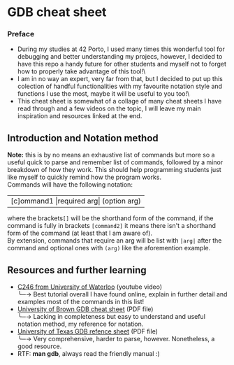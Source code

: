 # GDB cheat sheet

### Preface

- During my studies at 42 Porto, I used many times this wonderful tool for debugging and better understanding my projecs, however, I decided to have this repo a handy future for other students and myself not to forget how to properly take advantage of this tool!\
- I am in no way an expert, very far from that, but I decided to put up this colection of handful functionalities with my favourite notation style and functions I use the most, maybe it will be useful to you too!\
- This cheat sheet is somewhat of a collage of many cheat sheets I have read through and a few videos on the topic, I will leave my main inspiration and resources linked at the end.

## Introduction and Notation method
**Note:** this is by no means an exhaustive list of commands but more so a useful quick to parse and remember list of commands, followed by a minor breakdown of how they work. This should help programming students just like myself to quickly remind how the program works.\
Commands will have the following notation:

<table><tr><td>[c]ommand1 |required arg| (option arg)</td></tr></table>

where the brackets`[]` will be the shorthand form of the command, if the command is fully in brackets `[command2]` it means there isn't a shorthand form of the command (at least that I am aware of).\
By extension, commands that require an arg will be list with `|arg|` after the command and optional ones with `(arg)` like the aforemention example. 



## Resources and further learning
- [C246 from University of Waterloo](https://youtu.be/svG6OPyKsrw?si=dveFmxMX5QbwFoTW) (youtube video)\
╰─-> Best tutorial overall I have found online, explain in further detail and examples most of the commands in this list!
- [University of Brown GDB cheat sheet](https://cs.brown.edu/courses/cs033/docs/guides/gdb.pdf) (PDF file)\
╰─-> Lacking in completeness but easy to understand and useful notation method, my reference for notation.
- [University of Texas GDB refence sheet](https://users.ece.utexas.edu/~adnan/gdb-refcard.pdf) (PDF file)\
╰─-> Very comprehensive, harder to parse, however. Nonetheless, a good resource.
- RTF: **man gdb**, always read the friendly manual :)
